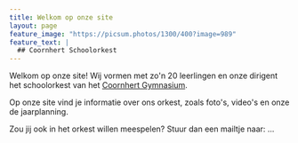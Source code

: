 ```yaml
---
title: Welkom op onze site
layout: page
feature_image: "https://picsum.photos/1300/400?image=989"
feature_text: |
  ## Coornhert Schoolorkest
---
```


Welkom op onze site!
Wij vormen met zo'n 20 leerlingen en onze dirigent het schoolorkest van het <a href="https://www.coornhert-gymnasium.nl/">Coornhert Gymnasium</a>.

Op onze site vind je informatie over ons orkest, zoals foto's, video's en onze de jaarplanning.

Zou jij ook in het orkest willen meespelen? Stuur dan een mailtje naar: ...
